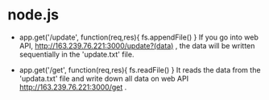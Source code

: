 # node.js

- app.get('/update', function(req,res){ fs.appendFile() }
If you go into web API, http://163.239.76.221:3000/update?(data) ,
the data will be written sequentially in the 'update.txt' file.

- app.get('/get', function(req,res){ fs.readFile() }
It reads the data from the 'updata.txt' file and
write down all data on web API http://163.239.76.221:3000/get .


